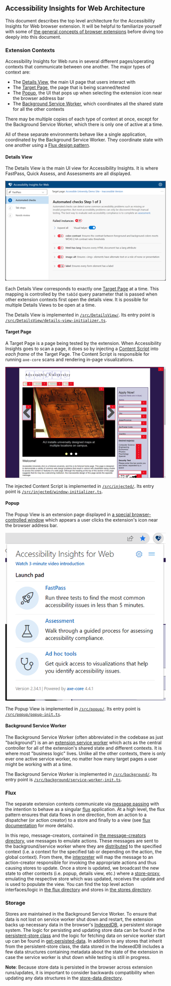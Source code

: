<!--
Copyright (c) Microsoft Corporation. All rights reserved.
Licensed under the MIT License.
-->

## Accessibility Insights for Web Architecture

This document describes the top level architecture for the Accessibility Insights for Web browser extension. It will be helpful to familiarize yourself with some of [the general concepts of browser extensions](https://developer.chrome.com/docs/extensions/mv3/getstarted/extensions-101/) before diving too deeply into this document.

### Extension Contexts

Accessibility Insights for Web runs in several different pages/operating contexts that communicate between one another. The major types of context are:

* The [Details View](#details-view), the main UI page that users interact with
* The [Target Page](#target-page), the page that is being scanned/tested
* The [Popup](#popup), the UI that pops up when selecting the extension icon near the browser address bar
* The [Background Service Worker](#background-service-worker), which coordinates all the shared state for all the other contexts

There may be multiple copies of each type of context at once, except for the Background Service Worker, which there is only one of active at a time.

All of these separate environments behave like a single application, coordinated by the Background Service Worker. They coordinate state with one another using a [Flux design pattern](#flux).

#### Details View

The Details View is the main UI view for Accessibility Insights. It is where FastPass, Quick Assess, and Assessments are all displayed.

![Screenshot of details view](./screenshots/details-view.png)

Each Details View corresponds to exactly one [Target Page](#target-page) at a time. This mapping is controlled by the `tabId` query parameter that is passed when other extension contexts first open the details view. It is possible for multiple Details Views to be open at a time.

The Details View is implemented in [`/src/DetailsView/`](../src/DetailsView/). Its entry point is [`/src/DetailsView/details-view-initializer.ts`](../src/DetailsView/details-view-initializer.ts).

#### Target Page

A Target Page is a page being tested by the extension. When Accessibility Insights goes to scan a page, it does so by injecting a [Content Script](https://developer.chrome.com/docs/extensions/mv3/content_scripts/) into *each frame* of the Target Page. The Content Script is responsible for running `axe-core` scans and rendering in-page visualizations.

![Screenshot of target page with visualizations](./screenshots/target-page.png)

The injected Content Script is implemented in [`/src/injected/`](../src/injected/). Its entry point is [`/src/injected/window-initializer.ts`](../src/injected/window-initializer.ts).

#### Popup

The Popup View is an extension page displayed in [a special browser-controlled window](https://developer.chrome.com/docs/extensions/mv3/user_interface/#popup) which appears a user clicks the extension's icon near the browser address bar.

![Screenshot of popup](./screenshots/popup.png)

The Popup View is implemented in [`/src/popup/`](../src/popup/). Its entry point is [`/src/popup/popup-init.ts`](../src/popup/popup-init.ts).

#### Background Service Worker

The Background Service Worker (often abbreviated in the codebase as just "background") is an an [extension service worker](https://developer.chrome.com/docs/extensions/mv3/service_workers/) which acts as the central controller for all of the extension's shared state and different contexts. It is where most "business logic" lives. Unlike all the other contexts, there is only ever one active service worker, no matter how many target pages a user might be working with at a time.

The Background Service Worker is implemented in [`/src/background/`](../src/background). Its entry point is [`/src/background/service-worker-init.ts`](../src/background/service-worker-init.ts).

### Flux

The separate extension contexts communicate via [message passing](https://developer.chrome.com/docs/extensions/mv3/messaging/) with the intention to behave as a singular [flux](https://facebook.github.io/flux/docs/in-depth-overview/) application. At a high level, the flux pattern ensures that data flows in one direction, from an action to a dispatcher (or action creator) to a store and finally to a view (see [flux documentation](https://facebook.github.io/flux/docs/in-depth-overview/#structure-and-data-flow) for more details).

In this repo, message-creators, contained in [the message-creators directory](../src/common/message-creators), use messages to emulate actions. These messages are sent to the background/service worker where they are [distributed](../src/background/background-message-distributor.ts) to the specified context (i.e. a context for the specified tab or depending on the action, the global context). From there, the [interpreter](../src/background/interpreter.ts) will map the  message to an action-creator responsible for invoking the appropriate actions and thus causing stores to update. Once a store is updated, we broadcast the new state to other contexts (i.e. popup, details view, etc.) where a [store-proxy](../src/common/store-proxy.ts), emulating the respective store which was updated, receives the update and is used to populate the view. You can find the top level action interfaces/logic in [the flux directory](../src/common/flux) and stores in [the stores directory](../src/background/stores).

### Storage

Stores are maintained in the Background Service Worker. To ensure that data is not lost on service worker shut down and restart, the extension backs up necessary data in the browser's [IndexedDB](https://developer.mozilla.org/en-US/docs/Web/API/IndexedDB_API), a persistent storage system. The logic for persisting and updating store data can be found in the [persistent-store class](../src/common/flux/persistent-store.ts) and the logic for fetching data on service worker start up can be found in [get-persisted-data](../src/background/get-persisted-data.ts). In addition to any stores that inherit from the persistent-store class, the data stored in the IndexedDB includes a few data structures containing metadata about the state of the extension in case the service worker is shut down while testing is still in progress.

**Note**: Because store data is persisted in the browser across extension runs/updates, it is important to consider backwards compatibility when updating any data structures in the [store-data directory](../src/common/types/store-data).
